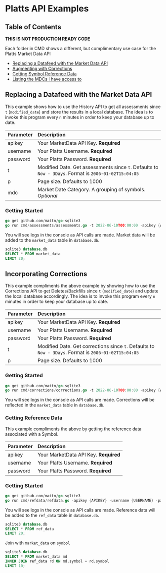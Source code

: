 # Platts API Examples

## Table of Contents

**THIS IS NOT PRODUCTION READY CODE**

Each folder in CMD shows a different, but complimentary use case for the Platts Market Data API

- [ Replacing a Datafeed with the Market Data API ](#replacing-a-datafeed-with-the-market-data-api)
- [ Augmenting with Corrections ](#incorporating-corrections)
- [ Getting Symbol Reference Data](#getting-reference-data)
- [ Listing the MDCs I have access to](#replacing-a-datafeed-with-api)

## Replacing a Datafeed with the Market Data API

This example shows how to use the History API to get all assessments since `t` (`modified_date`) and store the results in a local database. The idea is to invoke this program every `n` minutes in order to keep your database up to date.

| Parameter | Description                                                                                          |
| :-------- | :--------------------------------------------------------------------------------------------------- |
| apikey    | Your MarketData API Key. **Required**                                                                |
| username  | Your Platts Username. **Required**                                                                   |
| password  | Your Platts Password. **Required**                                                                   |
| t         | Modified Date. Get assessments since `t`. Defaults to `Now - 3Days`. Format is `2006-01-02T15:04:05` |
| p         | Page size. Defaults to 1000                                                                          |
| mdc       | Market Date Category. A grouping of symbols. _Optional_                                              |

### Getting Started

```go
go get github.com/mattn/go-sqlite3
go run cmd/assessments/assessments.go -t 2022-06-10T00:00:00 -apikey {APIKEY} -username {USERNAME} -password {PASSWORD} -mdc {MDC}
```

You will see logs in the console as API calls are made. Market data will be added to the `market_data` table in `database.db`.

```sql
sqlite3 database.db
SELECT * FROM market_data
LIMIT 20;
```

## Incorporating Corrections

This example compliments the above example by showing how to use the Corrections API to get Deletes/Backfills since `t` (`modified_date`) and update the local database accordingly. The idea is to invoke this program every `n` minutes in order to keep your database up to date.

| Parameter | Description                                                                                          |
| :-------- | :--------------------------------------------------------------------------------------------------- |
| apikey    | Your MarketData API Key. **Required**                                                                |
| username  | Your Platts Username. **Required**                                                                   |
| password  | Your Platts Password. **Required**                                                                   |
| t         | Modified Date. Get corrections since `t`. Defaults to `Now - 3Days`. Format is `2006-01-02T15:04:05` |
| p         | Page size. Defaults to 1000                                                                          |

### Getting Started

```go
go get github.com/mattn/go-sqlite3
go run cmd/corrections/corrections.go -t 2022-06-10T00:00:00 -apikey {APIKEY} -username {USERNAME} -password {PASSWORD}
```

You will see logs in the console as API calls are made. Corrections will be reflected in the `market_data` table in `database.db`.

### Getting Reference Data

This example compliments the above by getting the reference data associated with a Symbol.

| Parameter | Description                           |
| :-------- | :------------------------------------ |
| apikey    | Your MarketData API Key. **Required** |
| username  | Your Platts Username. **Required**    |
| password  | Your Platts Password. **Required**    |

### Getting Started

```go
go get github.com/mattn/go-sqlite3
go run cmd/refdata/refdata.go -apikey {APIKEY} -username {USERNAME} -password {PASSWORD}
```

You will see logs in the console as API calls are made. Reference data will be added to the `ref_data` table in `database.db`.

```sql
sqlite3 database.db
SELECT * FROM ref_data
LIMIT 20;
```

Join with `market_data` on `symbol`

```sql
sqlite3 database.db
SELECT * FROM market_data md
INNER JOIN ref_data rd ON md.symbol = rd.symbol
LIMIT 10;
```
